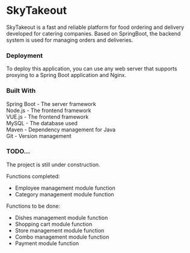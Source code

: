 # SkyTakeout

SkyTakeout is a fast and reliable platform for food ordering and delivery developed for catering companies.
Based on SpringBoot, the backend system is used for managing orders and deliveries.

### Deployment
To deploy this application, you can use any web server that supports proxying to a Spring Boot application and Nginx.

### Built With
Spring Boot - The server framework\
Node.js - The frontend framework\
VUE.js - The frontend framework\
MySQL - The database used\
Maven - Dependency management for Java\
Git - Version management

### TODO...
The project is still under construction.

Functions completed:
- Employee management module function
- Category management module function

Functions to be done:
- Dishes management module function
- Shopping cart module function
- Store management module function
- Combo management module function
- Payment module function

